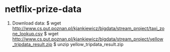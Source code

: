 # netflix-prize-data

1. Download data:
$ wget http://www.cs.put.poznan.pl/kjankiewicz/bigdata/stream_project/taxi_zone_lookup.csv
$ wget http://www.cs.put.poznan.pl/kjankiewicz/bigdata/stream_project/yellow_tripdata_result.zip
$ unzip yellow_tripdata_result.zip
